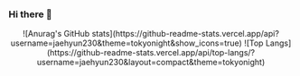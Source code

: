 ### Hi there 👋

<div align="center">
![Anurag's GitHub stats](https://github-readme-stats.vercel.app/api?username=jaehyun230&theme=tokyonight&show_icons=true)
![Top Langs](https://github-readme-stats.vercel.app/api/top-langs/?username=jaehyun230&layout=compact&theme=tokyonight)
</div>

<!--
**jaehyun230/jaehyun230** is a ✨ _special_ ✨ repository because its `README.md` (this file) appears on your GitHub profile.

Here are some ideas to get you started:

- 🔭 I’m currently working on ...
- 🌱 I’m currently learning ...
- 👯 I’m looking to collaborate on ...
- 🤔 I’m looking for help with ...
- 💬 Ask me about ...
- 📫 How to reach me: ...
- 😄 Pronouns: ...
- ⚡ Fun fact: ...
-->
